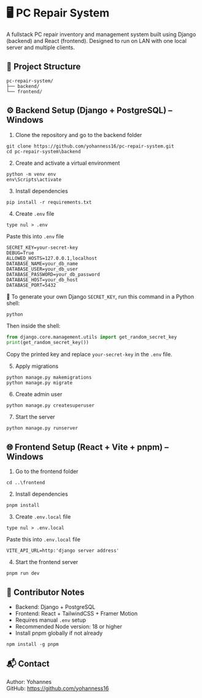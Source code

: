 # 🖥️ PC Repair System

A fullstack PC repair inventory and management system built using Django (backend) and React (frontend). Designed to run on LAN with one local server and multiple clients.

## 📁 Project Structure

```
pc-repair-system/
├── backend/
└── frontend/
```

## ⚙️ Backend Setup (Django + PostgreSQL) – Windows

1. Clone the repository and go to the backend folder

```
git clone https://github.com/yohanness16/pc-repair-system.git
cd pc-repair-system\backend
```

2. Create and activate a virtual environment

```
python -m venv env
env\Scripts\activate
```

3. Install dependencies

```
pip install -r requirements.txt
```

4. Create `.env` file

```
type nul > .env
```

Paste this into `.env` file

```
SECRET_KEY=your-secret-key
DEBUG=True
ALLOWED_HOSTS=127.0.0.1,localhost
DATABASE_NAME=your_db_name
DATABASE_USER=your_db_user
DATABASE_PASSWORD=your_db_password
DATABASE_HOST=your_db_host
DATABASE_PORT=5432
```

🔑 To generate your own Django `SECRET_KEY`, run this command in a Python shell:

```
python
```

Then inside the shell:

```python
from django.core.management.utils import get_random_secret_key
print(get_random_secret_key())
```

Copy the printed key and replace `your-secret-key` in the `.env` file.

5. Apply migrations

```
python manage.py makemigrations
python manage.py migrate
```

6. Create admin user

```
python manage.py createsuperuser
```

7. Start the server

```
python manage.py runserver
```

## 🌐 Frontend Setup (React + Vite + pnpm) – Windows

1. Go to the frontend folder

```
cd ..\frontend
```

2. Install dependencies

```
pnpm install
```

3. Create `.env.local` file

```
type nul > .env.local
```

Paste this into `.env.local` file

```
VITE_API_URL=http:'django server address'
```

4. Start the frontend server

```
pnpm run dev
```

## 📝 Contributor Notes

- Backend: Django + PostgreSQL
- Frontend: React + TailwindCSS + Framer Motion
- Requires manual `.env` setup
- Recommended Node version: 18 or higher
- Install pnpm globally if not already

```
npm install -g pnpm
```

## 📬 Contact

Author: Yohannes  
GitHub: https://github.com/yohanness16
